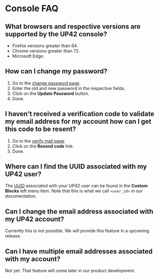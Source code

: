 # Console FAQ

## What browsers and respective versions are supported by the UP42 console?
 
 * Firefox versions greater than 64.
 * Chrome versions greater than 72.
 * Microsoft Edge.

## How can I change my password?

 1. Go to the [change password page](https://up42.com/settings/password).
 2. Enter the old and new password in the respective fields. 
 3. Click on the **Update Password** button.
 4. Done.

## I haven't received a verification code to validate my email address for my account how can I get this code to be resent?
 
 1. Go to the [verify mail page](https://up42.com/verify-mail).
 2. Click on the **Resend code** link.
 3. Done.

## Where can I find the UUID associated with my UP42 user?
 
The [UUID](https://en.wikipedia.org/wiki/Universally_unique_identifier)
associated with your UP42 user can be found in the **Custom Blocks** left menu item. Note that this is what we call `<user_id>` in our documentation.
 
## Can I change the email address associated with my UP42 account?
 
Currently this is not possible. We will provide this feature in a upcoming release. 
 
## Can I have multiple email addresses associated with my account?
 
Not yet. That feature will come later in our product development.

<!-- 
Local Variables:
eval: (auto-fill-mode 0) 
eval: (visual-line-mode 1)
End:
-->
